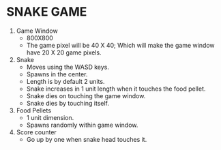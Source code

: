 # SNAKE GAME

1. Game Window
    - 800X800
    - The game pixel will be 40 X 40; Which will make the game window have 20 X 20 game pixels.
2. Snake
    - Moves using the WASD keys.
    - Spawns in the center.
    - Length is by default 2 units.
    - Snake increases in 1 unit length when it touches the food pellet.
    - Snake dies on touching the game window.
    - Snake dies by touching itself.
3. Food Pellets
    - 1 unit dimension.
    - Spawns randomly within game window.
4. Score counter
    - Go up by one when snake head touches it.
